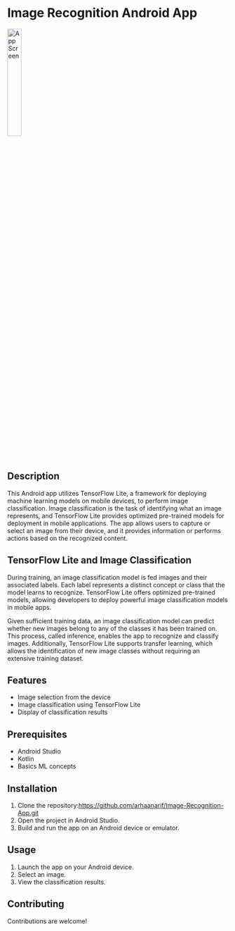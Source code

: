 # Image Recognition Android App

<a href="https://ibb.co/RHq1Gvx"><img src="https://i.ibb.co/VBsd0j7/sss.jpg" alt="App Screen" width="25%"></a>

## Description

This Android app utilizes TensorFlow Lite, a framework for deploying machine learning models on mobile devices, to perform image classification. Image classification is the task of identifying what an image represents, and TensorFlow Lite provides optimized pre-trained models for deployment in mobile applications. The app allows users to capture or select an image from their device, and it provides information or performs actions based on the recognized content.

## TensorFlow Lite and Image Classification

During training, an image classification model is fed images and their associated labels. Each label represents a distinct concept or class that the model learns to recognize. TensorFlow Lite offers optimized pre-trained models, allowing developers to deploy powerful image classification models in mobile apps.

Given sufficient training data, an image classification model can predict whether new images belong to any of the classes it has been trained on. This process, called inference, enables the app to recognize and classify images. Additionally, TensorFlow Lite supports transfer learning, which allows the identification of new image classes without requiring an extensive training dataset.

## Features

- Image selection from the device
- Image classification using TensorFlow Lite
- Display of classification results


## Prerequisites
- Android Studio
- Kotlin
- Basics ML concepts

## Installation

1. Clone the repository:https://github.com/arhaanarif/Image-Recognition-App.git
2. Open the project in Android Studio.
3. Build and run the app on an Android device or emulator.

## Usage

1. Launch the app on your Android device.
2. Select an image.
3. View the classification results.

## Contributing
Contributions are welcome!
